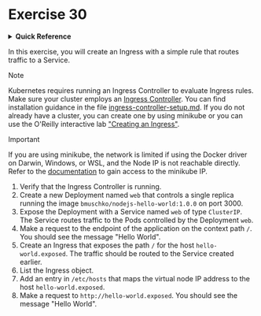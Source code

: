 # Exercise 30

<details>
<summary><b>Quick Reference</b></summary>
<p>

* Namespace: `default`<br>
* Documentation: [Ingresses](https://kubernetes.io/docs/concepts/services-networking/ingress/), [Ingress Controllers](https://kubernetes.io/docs/concepts/services-networking/ingress-controllers/)

</p>
</details>

In this exercise, you will create an Ingress with a simple rule that routes traffic to a Service.

> [!NOTE]
> Kubernetes requires running an Ingress Controller to evaluate Ingress rules. Make sure your cluster employs an [Ingress Controller](https://kubernetes.io/docs/concepts/services-networking/ingress-controllers/). You can find installation guidance in the file [ingress-controller-setup.md](./ingress-controller-setup.md). If you do not already have a cluster, you can create one by using minikube or you can use the O'Reilly interactive lab ["Creating an Ingress"](https://learning.oreilly.com/scenarios/cka-prep-creating/9781492099130/).

> [!IMPORTANT]
> If you are using minikube, the network is limited if using the Docker driver on Darwin, Windows, or WSL, and the Node IP is not reachable directly. Refer to the [documentation](https://minikube.sigs.k8s.io/docs/handbook/accessing/) to gain access to the minikube IP.

1. Verify that the Ingress Controller is running.
2. Create a new Deployment named `web` that controls a single replica running the image `bmuschko/nodejs-hello-world:1.0.0` on port 3000.
3. Expose the Deployment with a Service named `web` of type `ClusterIP`. The Service routes traffic to the Pods controlled by the Deployment `web`.
4. Make a request to the endpoint of the application on the context path `/`. You should see the message "Hello World".
5. Create an Ingress that exposes the path `/` for the host `hello-world.exposed`. The traffic should be routed to the Service created earlier.
6. List the Ingress object.
7. Add an entry in `/etc/hosts` that maps the virtual node IP address to the host `hello-world.exposed`.
8. Make a request to `http://hello-world.exposed`. You should see the message "Hello World".